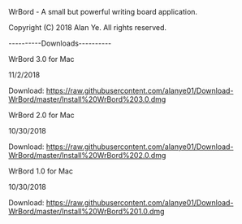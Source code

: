 WrBord - A small but powerful writing board application. 

Copyright (C) 2018 Alan Ye. All rights reserved. 

----------Downloads----------

WrBord 3.0 for Mac

11/2/2018

Download: https://raw.githubusercontent.com/alanye01/Download-WrBord/master/Install%20WrBord%203.0.dmg


WrBord 2.0 for Mac

10/30/2018

Download: https://raw.githubusercontent.com/alanye01/Download-WrBord/master/Install%20WrBord%202.0.dmg


WrBord 1.0 for Mac

10/30/2018

Download: https://raw.githubusercontent.com/alanye01/Download-WrBord/master/Install%20WrBord%201.0.dmg

